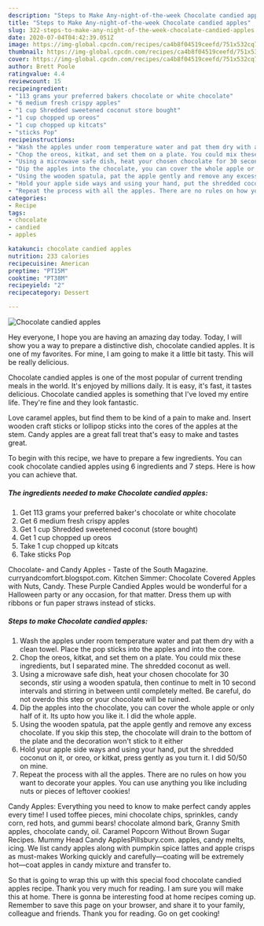 ```yaml
---
description: "Steps to Make Any-night-of-the-week Chocolate candied apples"
title: "Steps to Make Any-night-of-the-week Chocolate candied apples"
slug: 322-steps-to-make-any-night-of-the-week-chocolate-candied-apples
date: 2020-07-04T04:42:39.051Z
image: https://img-global.cpcdn.com/recipes/ca4b8f04519ceefd/751x532cq70/chocolate-candied-apples-recipe-main-photo.jpg
thumbnail: https://img-global.cpcdn.com/recipes/ca4b8f04519ceefd/751x532cq70/chocolate-candied-apples-recipe-main-photo.jpg
cover: https://img-global.cpcdn.com/recipes/ca4b8f04519ceefd/751x532cq70/chocolate-candied-apples-recipe-main-photo.jpg
author: Brett Poole
ratingvalue: 4.4
reviewcount: 15
recipeingredient:
- "113 grams your preferred bakers chocolate or white chocolate"
- "6 medium fresh crispy apples"
- "1 cup Shredded sweetened coconut store bought"
- "1 cup chopped up oreos"
- "1 cup chopped up kitcats"
- "sticks Pop"
recipeinstructions:
- "Wash the apples under room temperature water and pat them dry with a clean towel. Place the pop sticks into the apples and into the core."
- "Chop the oreos, kitkat, and set them on a plate. You could mix these ingredients, but I separated mine. The shredded coconut as well."
- "Using a microwave safe dish, heat your chosen chocolate for 30 seconds, stir using a wooden spatula, then continue to melt in 10 second intervals and stirring in between until completely melted. Be careful, do not overdo this step or your chocolate will be ruined."
- "Dip the apples into the chocolate, you can cover the whole apple or only half of it. Its upto how you like it. I did the whole apple."
- "Using the wooden spatula, pat the apple gently and remove any excess chocolate. If you skip this step, the chocolate will drain to the bottom of the plate and the decoration won&#39;t stick to it either"
- "Hold your apple side ways and using your hand, put the shredded coconut on it, or oreo, or kitkat, press gently as you turn it. I did 50/50 on mine."
- "Repeat the process with all the apples. There are no rules on how you want to decorate your apples. You can use anything you like including nuts or pieces of leftover cookies!"
categories:
- Recipe
tags:
- chocolate
- candied
- apples

katakunci: chocolate candied apples 
nutrition: 233 calories
recipecuisine: American
preptime: "PT15M"
cooktime: "PT38M"
recipeyield: "2"
recipecategory: Dessert

---
```



![Chocolate candied apples](https://img-global.cpcdn.com/recipes/ca4b8f04519ceefd/751x532cq70/chocolate-candied-apples-recipe-main-photo.jpg)

Hey everyone, I hope you are having an amazing day today. Today, I will show you a way to prepare a distinctive dish, chocolate candied apples. It is one of my favorites. For mine, I am going to make it a little bit tasty. This will be really delicious.

Chocolate candied apples is one of the most popular of current trending meals in the world. It's enjoyed by millions daily. It is easy, it's fast, it tastes delicious. Chocolate candied apples is something that I've loved my entire life. They're fine and they look fantastic.

Love caramel apples, but find them to be kind of a pain to make and. Insert wooden craft sticks or lollipop sticks into the cores of the apples at the stem. Candy apples are a great fall treat that&#39;s easy to make and tastes great.


To begin with this recipe, we have to prepare a few ingredients. You can cook chocolate candied apples using 6 ingredients and 7 steps. Here is how you can achieve that.

##### The ingredients needed to make Chocolate candied apples:

1. Get 113 grams your preferred baker&#39;s chocolate or white chocolate
1. Get 6 medium fresh crispy apples
1. Get 1 cup Shredded sweetened coconut (store bought)
1. Get 1 cup chopped up oreos
1. Take 1 cup chopped up kitcats
1. Take sticks Pop


Chocolate- and Candy Apples - Taste of the South Magazine. curryandcomfort.blogspot.com. Kitchen Simmer: Chocolate Covered Apples with Nuts, Candy. These Purple Candied Apples would be wonderful for a Halloween party or any occasion, for that matter. Dress them up with ribbons or fun paper straws instead of sticks. 

##### Steps to make Chocolate candied apples:

1. Wash the apples under room temperature water and pat them dry with a clean towel. Place the pop sticks into the apples and into the core.
1. Chop the oreos, kitkat, and set them on a plate. You could mix these ingredients, but I separated mine. The shredded coconut as well.
1. Using a microwave safe dish, heat your chosen chocolate for 30 seconds, stir using a wooden spatula, then continue to melt in 10 second intervals and stirring in between until completely melted. Be careful, do not overdo this step or your chocolate will be ruined.
1. Dip the apples into the chocolate, you can cover the whole apple or only half of it. Its upto how you like it. I did the whole apple.
1. Using the wooden spatula, pat the apple gently and remove any excess chocolate. If you skip this step, the chocolate will drain to the bottom of the plate and the decoration won&#39;t stick to it either
1. Hold your apple side ways and using your hand, put the shredded coconut on it, or oreo, or kitkat, press gently as you turn it. I did 50/50 on mine.
1. Repeat the process with all the apples. There are no rules on how you want to decorate your apples. You can use anything you like including nuts or pieces of leftover cookies!


Candy Apples: Everything you need to know to make perfect candy apples every time! I used toffee pieces, mini chocolate chips, sprinkles, candy corn, red hots, and gummi bears! chocolate almond bark, Granny Smith apples, chocolate candy, oil. Caramel Popcorn Without Brown Sugar Recipes. Mummy Head Candy ApplesPillsbury.com. apples, candy melts, icing. We list candy apples along with pumpkin spice lattes and apple crisps as must-makes Working quickly and carefully—coating will be extremely hot—coat apples in candy mixture and transfer to. 

So that is going to wrap this up with this special food chocolate candied apples recipe. Thank you very much for reading. I am sure you will make this at home. There is gonna be interesting food at home recipes coming up. Remember to save this page on your browser, and share it to your family, colleague and friends. Thank you for reading. Go on get cooking!
